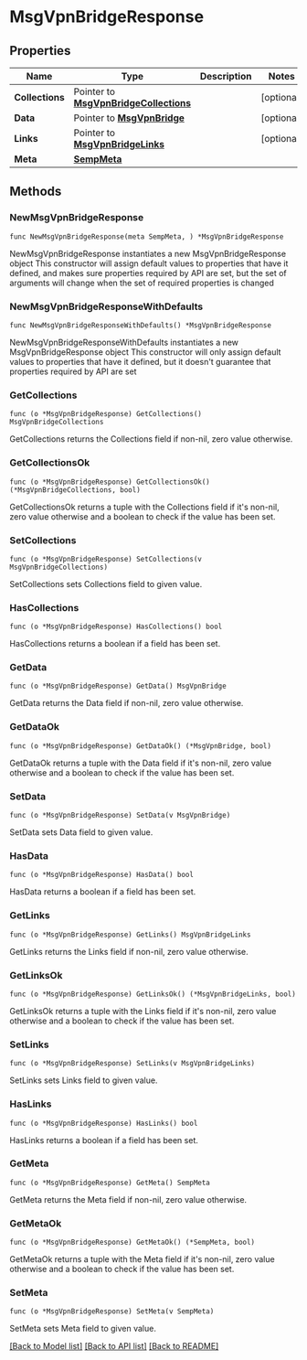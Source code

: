 # MsgVpnBridgeResponse

## Properties

Name | Type | Description | Notes
------------ | ------------- | ------------- | -------------
**Collections** | Pointer to [**MsgVpnBridgeCollections**](MsgVpnBridgeCollections.md) |  | [optional] 
**Data** | Pointer to [**MsgVpnBridge**](MsgVpnBridge.md) |  | [optional] 
**Links** | Pointer to [**MsgVpnBridgeLinks**](MsgVpnBridgeLinks.md) |  | [optional] 
**Meta** | [**SempMeta**](SempMeta.md) |  | 

## Methods

### NewMsgVpnBridgeResponse

`func NewMsgVpnBridgeResponse(meta SempMeta, ) *MsgVpnBridgeResponse`

NewMsgVpnBridgeResponse instantiates a new MsgVpnBridgeResponse object
This constructor will assign default values to properties that have it defined,
and makes sure properties required by API are set, but the set of arguments
will change when the set of required properties is changed

### NewMsgVpnBridgeResponseWithDefaults

`func NewMsgVpnBridgeResponseWithDefaults() *MsgVpnBridgeResponse`

NewMsgVpnBridgeResponseWithDefaults instantiates a new MsgVpnBridgeResponse object
This constructor will only assign default values to properties that have it defined,
but it doesn't guarantee that properties required by API are set

### GetCollections

`func (o *MsgVpnBridgeResponse) GetCollections() MsgVpnBridgeCollections`

GetCollections returns the Collections field if non-nil, zero value otherwise.

### GetCollectionsOk

`func (o *MsgVpnBridgeResponse) GetCollectionsOk() (*MsgVpnBridgeCollections, bool)`

GetCollectionsOk returns a tuple with the Collections field if it's non-nil, zero value otherwise
and a boolean to check if the value has been set.

### SetCollections

`func (o *MsgVpnBridgeResponse) SetCollections(v MsgVpnBridgeCollections)`

SetCollections sets Collections field to given value.

### HasCollections

`func (o *MsgVpnBridgeResponse) HasCollections() bool`

HasCollections returns a boolean if a field has been set.

### GetData

`func (o *MsgVpnBridgeResponse) GetData() MsgVpnBridge`

GetData returns the Data field if non-nil, zero value otherwise.

### GetDataOk

`func (o *MsgVpnBridgeResponse) GetDataOk() (*MsgVpnBridge, bool)`

GetDataOk returns a tuple with the Data field if it's non-nil, zero value otherwise
and a boolean to check if the value has been set.

### SetData

`func (o *MsgVpnBridgeResponse) SetData(v MsgVpnBridge)`

SetData sets Data field to given value.

### HasData

`func (o *MsgVpnBridgeResponse) HasData() bool`

HasData returns a boolean if a field has been set.

### GetLinks

`func (o *MsgVpnBridgeResponse) GetLinks() MsgVpnBridgeLinks`

GetLinks returns the Links field if non-nil, zero value otherwise.

### GetLinksOk

`func (o *MsgVpnBridgeResponse) GetLinksOk() (*MsgVpnBridgeLinks, bool)`

GetLinksOk returns a tuple with the Links field if it's non-nil, zero value otherwise
and a boolean to check if the value has been set.

### SetLinks

`func (o *MsgVpnBridgeResponse) SetLinks(v MsgVpnBridgeLinks)`

SetLinks sets Links field to given value.

### HasLinks

`func (o *MsgVpnBridgeResponse) HasLinks() bool`

HasLinks returns a boolean if a field has been set.

### GetMeta

`func (o *MsgVpnBridgeResponse) GetMeta() SempMeta`

GetMeta returns the Meta field if non-nil, zero value otherwise.

### GetMetaOk

`func (o *MsgVpnBridgeResponse) GetMetaOk() (*SempMeta, bool)`

GetMetaOk returns a tuple with the Meta field if it's non-nil, zero value otherwise
and a boolean to check if the value has been set.

### SetMeta

`func (o *MsgVpnBridgeResponse) SetMeta(v SempMeta)`

SetMeta sets Meta field to given value.



[[Back to Model list]](../README.md#documentation-for-models) [[Back to API list]](../README.md#documentation-for-api-endpoints) [[Back to README]](../README.md)


